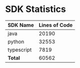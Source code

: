 # SDK Statistics

| SDK Name | Lines of Code |
| -------- | ------------- |
| java | 20190 |
| python | 32553 |
| typescript | 7819 |
| **Total** | 60562 |
